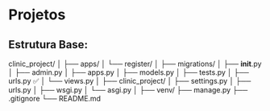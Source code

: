 # Projetos

## Estrutura Base:

clinic_project/
│
├── apps/
│   └── register/
│       ├── migrations/
│       ├── __init__.py
│       ├── admin.py
│       ├── apps.py
│       ├── models.py
│       ├── tests.py
│       ├── urls.py     ✅
│       └── views.py
│
├── clinic_project/
│   ├── settings.py
│   ├── urls.py
│   ├── wsgi.py
│   └── asgi.py
│
├── venv/
├── manage.py
├── .gitignore
└── README.md
